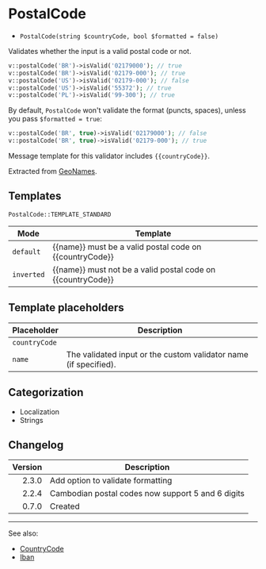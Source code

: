 # PostalCode

- `PostalCode(string $countryCode, bool $formatted = false)`

Validates whether the input is a valid postal code or not.

```php
v::postalCode('BR')->isValid('02179000'); // true
v::postalCode('BR')->isValid('02179-000'); // true
v::postalCode('US')->isValid('02179-000'); // false
v::postalCode('US')->isValid('55372'); // true
v::postalCode('PL')->isValid('99-300'); // true
```

By default, `PostalCode` won't validate the format (puncts, spaces), unless you pass `$formatted = true`:


```php
v::postalCode('BR', true)->isValid('02179000'); // false
v::postalCode('BR', true)->isValid('02179-000'); // true
```

Message template for this validator includes `{{countryCode}}`.

Extracted from [GeoNames](http://www.geonames.org/).

## Templates

`PostalCode::TEMPLATE_STANDARD`

| Mode       | Template                                                    |
|------------|-------------------------------------------------------------|
| `default`  | {{name}} must be a valid postal code on {{countryCode}}     |
| `inverted` | {{name}} must not be a valid postal code on {{countryCode}} |

## Template placeholders

| Placeholder   | Description                                                      |
|---------------|------------------------------------------------------------------|
| `countryCode` |                                                                  |
| `name`        | The validated input or the custom validator name (if specified). |

## Categorization

- Localization
- Strings

## Changelog

| Version | Description                                       |
|--------:|---------------------------------------------------|
|   2.3.0 | Add option to validate formatting                 |
|   2.2.4 | Cambodian postal codes now support 5 and 6 digits |
|   0.7.0 | Created                                           |

***
See also:

- [CountryCode](CountryCode.md)
- [Iban](Iban.md)
